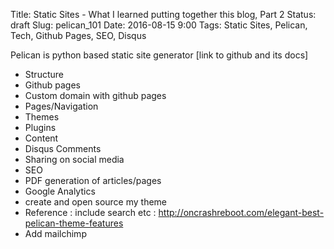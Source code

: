 Title: Static Sites - What I learned putting together this blog, Part 2
Status: draft
Slug: pelican_101
Date: 2016-08-15 9:00
Tags: Static Sites, Pelican, Tech, Github Pages, SEO, Disqus

<!-- PELICAN_BEGIN_SUMMARY -->

<!-- PELICAN_END_SUMMARY -->

Pelican is python based static site generator [link to github and its docs]
- Structure
- Github pages
- Custom domain with github pages
- Pages/Navigation
- Themes
- Plugins
- Content
- Disqus Comments
- Sharing on social media
- SEO
- PDF generation of articles/pages
- Google Analytics
- create and open source my theme
- Reference : include search etc : http://oncrashreboot.com/elegant-best-pelican-theme-features
- Add mailchimp
